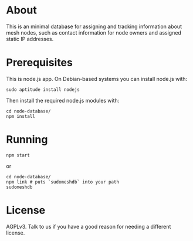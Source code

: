 # About #

This is an minimal database for assigning and tracking information about mesh nodes, such as contact information for node owners and assigned static IP addresses.

# Prerequisites #

This is node.js app. On Debian-based systems you can install node.js with:

```
sudo aptitude install nodejs
```

Then install the required node.js modules with:

```
cd node-database/
npm install
```

# Running #

```
npm start
```

or

```
cd node-database/
npm link # puts `sudomeshdb` into your path
sudomeshdb
```

# License #

AGPLv3. Talk to us if you have a good reason for needing a different license.